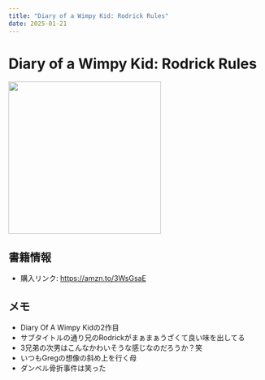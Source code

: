 ```yaml
---
title: "Diary of a Wimpy Kid: Rodrick Rules"
date: 2025-01-21
---
```

# Diary of a Wimpy Kid: Rodrick Rules
[<img src="https://m.media-amazon.com/images/I/81vrUdusP0L._SL1500_.jpg" width="300">](https://amzn.to/3WsGsaE)
## 書籍情報
- 購入リンク: <https://amzn.to/3WsGsaE>
## メモ
- Diary Of A Wimpy Kidの2作目
- サブタイトルの通り兄のRodrickがまぁまぁうざくて良い味を出してる
- 3兄弟の次男はこんなかわいそうな感じなのだろうか？笑
- いつもGregの想像の斜め上を行く母
- ダンベル骨折事件は笑った
